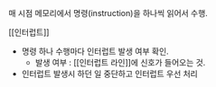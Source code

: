 매 시점 메모리에서 명령(instruction)을 하나씩 읽어서 수행.

[[인터럽트]]
- 명령 하나 수행마다 인터럽트 발생 여부 확인.
	- 발생 여부 : [[인터럽트 라인]]에 신호가 들어오는 것.
- 인터럽트 발생시 하던 일 중단하고 인터럽트 우선 처리


